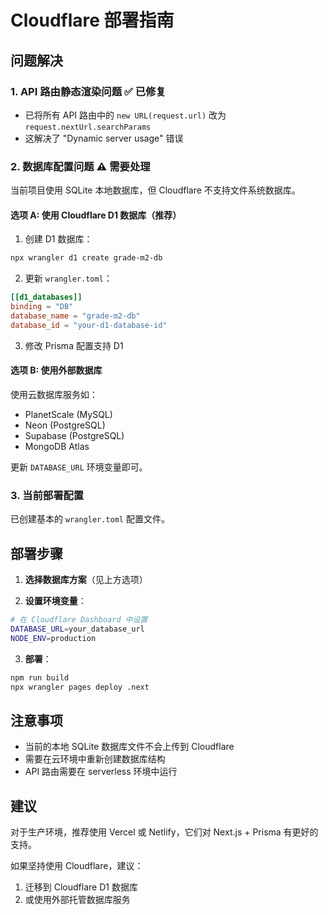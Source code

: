 # Cloudflare 部署指南

## 问题解决

### 1. API 路由静态渲染问题 ✅ 已修复
- 已将所有 API 路由中的 `new URL(request.url)` 改为 `request.nextUrl.searchParams`
- 这解决了 "Dynamic server usage" 错误

### 2. 数据库配置问题 ⚠️ 需要处理

当前项目使用 SQLite 本地数据库，但 Cloudflare 不支持文件系统数据库。

#### 选项 A: 使用 Cloudflare D1 数据库（推荐）

1. 创建 D1 数据库：
```bash
npx wrangler d1 create grade-m2-db
```

2. 更新 `wrangler.toml`：
```toml
[[d1_databases]]
binding = "DB"
database_name = "grade-m2-db"
database_id = "your-d1-database-id"
```

3. 修改 Prisma 配置支持 D1

#### 选项 B: 使用外部数据库

使用云数据库服务如：
- PlanetScale (MySQL)
- Neon (PostgreSQL)  
- Supabase (PostgreSQL)
- MongoDB Atlas

更新 `DATABASE_URL` 环境变量即可。

### 3. 当前部署配置

已创建基本的 `wrangler.toml` 配置文件。

## 部署步骤

1. **选择数据库方案**（见上方选项）

2. **设置环境变量**：
```bash
# 在 Cloudflare Dashboard 中设置
DATABASE_URL=your_database_url
NODE_ENV=production
```

3. **部署**：
```bash
npm run build
npx wrangler pages deploy .next
```

## 注意事项

- 当前的本地 SQLite 数据库文件不会上传到 Cloudflare
- 需要在云环境中重新创建数据库结构
- API 路由需要在 serverless 环境中运行

## 建议

对于生产环境，推荐使用 Vercel 或 Netlify，它们对 Next.js + Prisma 有更好的支持。

如果坚持使用 Cloudflare，建议：
1. 迁移到 Cloudflare D1 数据库
2. 或使用外部托管数据库服务 